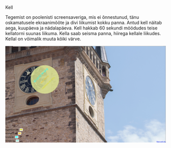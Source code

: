 Kell

Tegemist on poolenisti screensaveriga, mis ei õnnestunud, tänu oskamatusele ekraanimõõte ja divi liikumist kokku panna. Antud kell näitab aega, kuupäeva ja nädalapäeva. Kell hakkab 60 sekundi möödudes teise kellatorni suunas liikuma. Kella saab seisma panna, hiirega kellale liikudes. Kellal on võimalik muuta kõiki värve. 

![](Kodutoo_kell.png)
